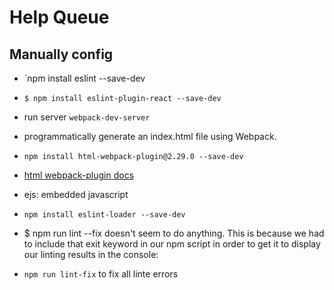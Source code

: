 # Help Queue


## Manually config

- `npm install eslint --save-dev
- `$ npm install eslint-plugin-react --save-dev`

- run server `webpack-dev-server`

- programmatically generate an index.html file using Webpack. 
- `npm install html-webpack-plugin@2.29.0 --save-dev`
- [html webpack-plugin docs](https://github.com/jantimon/html-webpack-plugin)

- ejs: embedded javascript

- `npm install eslint-loader --save-dev`
- $ npm run lint --fix doesn't seem to do anything. This is because we had to include that exit keyword in our npm script in order to get it to display our linting results in the console:

- `npm run lint-fix` to fix all linte errors